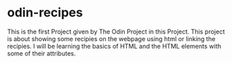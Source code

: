 # odin-recipes

This is the first Project given by The Odin Project in this Project. This project is about showing some recipies on the webpage using html or linking the recipies. I will be learning the basics of HTML and the HTML elements with some of their attributes.